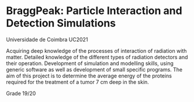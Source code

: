 # BraggPeak: Particle Interaction and Detection Simulations

Universidade de Coimbra UC2021 

Acquiring deep knowledge of the processes of interaction of radiation with matter. Detailed knowledge of the different types of radiation detectors and their operation.
Development of simulation and modelling skills, using generic software as well as development of small specific programs. The aim of this project is to determine the average energy of the proteins required for the treatment of a tumor 7 cm deep in the skin.

Grade 19/20
